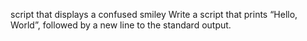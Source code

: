 script that displays a confused smiley 
Write a script that prints “Hello, World”, followed by a new line to the standard output.
